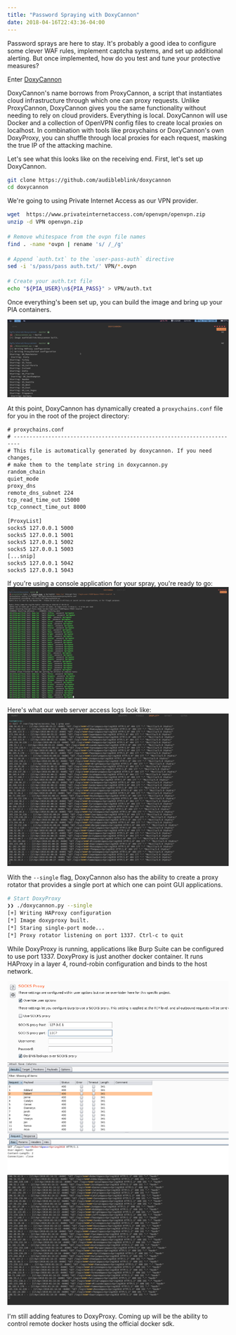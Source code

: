 ```yaml
---
title: "Password Spraying with DoxyCannon"
date: 2018-04-16T22:43:36-04:00
---
```


Password sprays are here to stay. It's probably a good idea to configure some clever WAF rules,
implement captcha systems, and set up additional alerting. But once implemented, how do you test and
tune your protective measures?

Enter [DoxyCannon](https://github.com/audibleblink/doxycannon)

DoxyCannon's name borrows from ProxyCannon, a script that instantiates cloud infrastructure through
which one can proxy requests. Unlike ProxyCannon, DoxyCannon gives you the same functionality
without needing to rely on cloud providers. Everything is local. DoxyCannon will use Docker and a
collection of OpenVPN config files to create local proxies on localhost. In combination with tools
like proxychains or DoxyCannon's own DoxyProxy, you can shuffle through local proxies for each
request, masking the true IP of the attacking machine.

Let's see what this looks like on the receiving end. First, let's set up DoxyCannon.

```sh
git clone https://github.com/audibleblink/doxycannon
cd doxycannon
```

We're going to using Private Internet Access as our VPN provider.

```sh
wget  https://www.privateinternetaccess.com/openvpn/openvpn.zip
unzip -d VPN openvpn.zip

# Remove whitespace from the ovpn file names
find . -name *ovpn | rename 's/ /_/g'

# Append `auth.txt` to the `user-pass-auth` directive
sed -i 's/pass/pass auth.txt/' VPN/*.ovpn

# Create your auth.txt file
echo "${PIA_USER}\n${PIA_PASS}" > VPN/auth.txt
```

Once everything's been set up, you can build the image and bring up your PIA containers.

![001.jpg](001.jpg)

At this point, DoxyCannon has dynamically created a `proxychains.conf` file for you in the root of
the project directory:

```
# proxychains.conf
# ------------------------------------------------------------------------
# This file is automatically generated by doxycannon. If you need changes,
# make them to the template string in doxycannon.py
random_chain
quiet_mode
proxy_dns
remote_dns_subnet 224
tcp_read_time_out 15000
tcp_connect_time_out 8000

[ProxyList]
socks5 127.0.0.1 5000
socks5 127.0.0.1 5001
socks5 127.0.0.1 5002
socks5 127.0.0.1 5003
[...snip]
socks5 127.0.0.1 5042
socks5 127.0.0.1 5043
```

If you're using a console application for your spray, you're ready to go:
![003.jpg](003.jpg)

Here's what our web server access logs look like:
![004.jpg](004.jpg)


With the `--single` flag, DoxyCannon also has the ability to create a proxy rotator that provides a
single port at which one can point GUI applications.

```sh
# Start DoxyProxy
❯❯ ./doxycannon.py --single
[+] Writing HAProxy configuration
[*] Image doxyproxy built.
[*] Staring single-port mode...
[*] Proxy rotator listening on port 1337. Ctrl-c to quit
```

While DoxyProxy is running, applications like Burp Suite can be configured to use port 1337.
DoxyProxy is just another docker container. It runs HAProxy in a layer 4, round-robin
configuration and binds to the host network.

![005.jpg](005.jpg)
![006.jpg](006.jpg)
![007.jpg](007.jpg)

I'm still adding features to DoxyProxy. Coming up will be the ability to control remote docker
hosts using the official docker sdk. 

